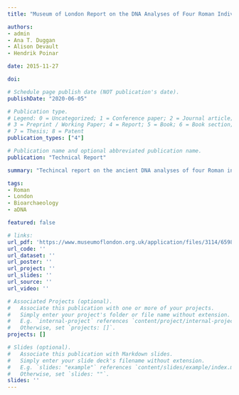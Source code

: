 ```yaml
---
title: "Museum of London Report on the DNA Analyses of Four Roman Individuals"

authors:
- admin
- Ana T. Duggan
- Alison Devault
- Hendrik Poinar

date: 2015-11-27

doi:

# Schedule page publish date (NOT publication's date).
publishDate: "2020-06-05"

# Publication type.
# Legend: 0 = Uncategorized; 1 = Conference paper; 2 = Journal article;
# 3 = Preprint / Working Paper; 4 = Report; 5 = Book; 6 = Book section;
# 7 = Thesis; 8 = Patent
publication_types: ["4"]

# Publication name and optional abbreviated publication name.
publication: "Technical Report"

summary: "Techincal report on the ancient DNA analyses of four Roman individuals from London."

tags:
- Roman
- London
- Bioarchaeology
- aDNA

featured: false

# links:
url_pdf: 'https://www.museumoflondon.org.uk/application/files/3114/6598/9153/McMaster_Roman_DNA_Report.pdf'
url_code: ''
url_dataset: ''
url_poster: ''
url_project: ''
url_slides: ''
url_source: ''
url_video: ''

# Associated Projects (optional).
#   Associate this publication with one or more of your projects.
#   Simply enter your project's folder or file name without extension.
#   E.g. `internal-project` references `content/project/internal-project/index.md`.
#   Otherwise, set `projects: []`.
projects: []

# Slides (optional).
#   Associate this publication with Markdown slides.
#   Simply enter your slide deck's filename without extension.
#   E.g. `slides: "example"` references `content/slides/example/index.md`.
#   Otherwise, set `slides: ""`.
slides: ''
---
```

